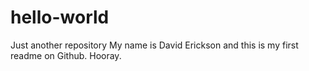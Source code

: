 # hello-world
Just another repository
My name is David Erickson and this is my first readme on Github. Hooray. 
